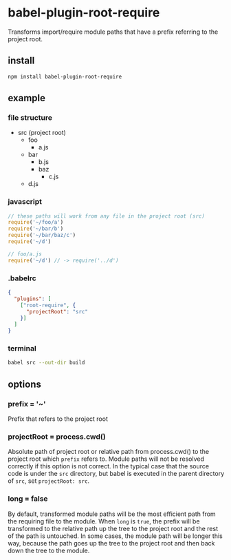 # babel-plugin-root-require

Transforms import/require module paths that have a prefix referring to the project root.

## install

```sh
npm install babel-plugin-root-require
```

## example

### file structure

- src (project root)
  - foo
    - a.js
  - bar
    - b.js
    - baz
      - c.js
  - d.js

### javascript

```js
// these paths will work from any file in the project root (src)
require('~/foo/a')
require('~/bar/b')
require('~/bar/baz/c')
require('~/d')

// foo/a.js
require('~/d') // -> require('../d')
```

### .babelrc

```json
{
  "plugins": [
    ["root-require", {
      "projectRoot": "src"
    }]
  ]
}
```

### terminal

```sh
babel src --out-dir build
```

## options

### prefix = '~'

Prefix that refers to the project root

### projectRoot = process.cwd()

Absolute path of project root or relative path from process.cwd() to the project root which `prefix` refers to. Module paths will not be resolved correctly if this option is not correct. In the typical case that the source code is under the `src` directory, but babel is executed in the parent directory of `src`, set `projectRoot: src`.

### long = false

By default, transformed module paths will be the most efficient path from the requiring file to the module. When `long` is `true`, the prefix will be transformed to the relative path up the tree to the project root and the rest of the path is untouched. In some cases, the module path will be longer this way, because the path goes up the tree to the project root and then back down the tree to the module.
